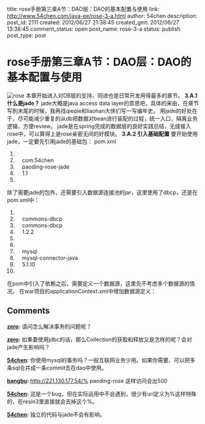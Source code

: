 title: rose手册第三章A节：DAO层：DAO的基本配置与使用
link: http://www.54chen.com/java-ee/rose-3-a.html
author: 54chen
description: 
post_id: 2111
created: 2012/06/27 21:38:45
created_gmt: 2012/06/27 13:38:45
comment_status: open
post_name: rose-3-a
status: publish
post_type: post

# rose手册第三章A节：DAO层：DAO的基本配置与使用

![rose](http://img03.taobaocdn.com/bao/uploaded/i3/T1_9ahXlFfXXbwx8Z8_101515.jpg_210x210.jpg) 本章开始进入对DB层的支持，同进也是日常开发用得最多的章节。 **3.A.1 什么是jade？** jade大概是java access data layer的意思吧，具体的来由，在章节写到末尾的时候，我再找qieqie和liaohan大侠们写一写编年史。 用jade的好处在于，尽可能减少重复的从db把数据对bean进行装配的过程，统一入口，隔离业务逻辑，方便review。 jade是在spring完成的数据层的良好实践总结，无缝接入rose中，可以算得上是rose亲密无间的好模块。 **3.A.2 引入基础配置** 要开始使用jade，一定要先引用jade的基础包： pom.xml 

  1. <dependency>  
  2.     <groupId>com.54chen</groupId>  
  3.     <artifactId>paoding-rose-jade</artifactId>  
  4.     <version>1.1</version>  
  5. </dependency>  

除了需要jade的包外，还需要引入数据源连接池的jar，这里使用了dbcp，还是在pom.xml中： 

  1. <dependency>  
  2.     <groupId>commons-dbcp</groupId>  
  3.     <artifactId>commons-dbcp</artifactId>  
  4.     <version>1.2.2</version>  
  5. </dependency>  
  6. <dependency>  
  7.     <groupId>mysql</groupId>  
  8.     <artifactId>mysql-connector-java</artifactId>  
  9.     <version>5.1.10</version>  
  10. </dependency>  

在pom中引入了依赖之后，需要定义一个数据源，这里先不考虑多个数据源的情况。 在war项目的applicationContext.xml中增加数据源定义：

## Comments

**[zero](#14962 "2012-07-08 16:01:47"):** 请问怎么解决事务的问题呢？

**[zero](#14963 "2012-07-08 16:52:59"):** 如果要使用jdbc的话，那么Collection的获取和释放又是怎样的呢？会对jade产生影响吗？

**[54chen](#14964 "2012-07-09 11:40:35"):** 你使用mysql的事务吗？一般互联网业务少用。如果你需要，可以把多条sql合并成一条commit去在dao中使用。

**[bangbu](#14956 "2012-07-03 20:31:41"):** http://221.130.177.54/% paoding-rose 这样访问会出500

**[54chen](#14957 "2012-07-04 10:46:39"):** 这是一个bug，但在实际运用中不会遇到，很少有uri定义为%这样特殊的，在resin3里直接就会去掉这个%。

**[54chen](#14965 "2012-07-09 11:41:06"):** 独立的代码与jade不会有影响。

